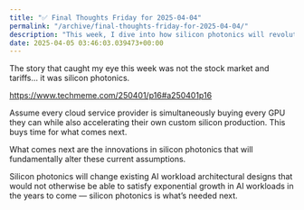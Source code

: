 ```yaml
---
title: "✅ Final Thoughts Friday for 2025-04-04"
permalink: "/archive/final-thoughts-friday-for-2025-04-04/"
description: "This week, I dive into how silicon photonics will revolutionize AI workloads."
date: 2025-04-05 03:46:03.039473+00:00
---
```


<p>The story that caught my eye this week was not the stock market and tariffs… it was silicon photonics.</p><p><a target="_blank" rel="noopener noreferrer nofollow" href="https://www.techmeme.com/250401/p16#a250401p16">https://www.techmeme.com/250401/p16#a250401p16</a></p><p>Assume every cloud service provider is simultaneously buying every GPU they can while also accelerating their own custom silicon production. This buys time for what comes next.</p><p>What comes next are the innovations in silicon photonics that will fundamentally alter these current assumptions. </p><p>Silicon photonics will change existing AI workload architectural designs that would not otherwise be able to satisfy exponential growth in AI workloads in the years to come —  silicon photonics is what’s needed next.</p>